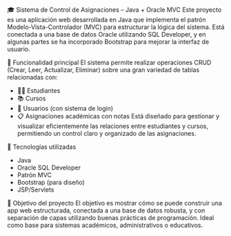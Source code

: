🎓 Sistema de Control de Asignaciones – Java + Oracle MVC
Este proyecto es una aplicación web desarrollada en Java que implementa el patrón Modelo-Vista-Controlador (MVC) para estructurar la lógica del sistema. Está conectada a una base de datos Oracle utilizando SQL Developer, y en algunas partes se ha incorporado Bootstrap para mejorar la interfaz de usuario.

📌 Funcionalidad principal
El sistema permite realizar operaciones CRUD (Crear, Leer, Actualizar, Eliminar) sobre una gran variedad de tablas relacionadas con:
- 🧑‍🎓 Estudiantes
- 📚 Cursos
- 👥 Usuarios (con sistema de login)
- 📋 Asignaciones académicas con notas
Está diseñado para gestionar y visualizar eficientemente las relaciones entre estudiantes y cursos, permitiendo un control claro y organizado de las asignaciones.

🧱 Tecnologías utilizadas
- Java
- Oracle SQL Developer
- Patrón MVC
- Bootstrap (para diseño)
- JSP/Servlets 

🎯 Objetivo del proyecto
El objetivo es mostrar cómo se puede construir una app web estructurada, conectada a una base de datos robusta, y con separación de capas utilizando buenas prácticas de programación. Ideal como base para sistemas académicos, administrativos o educativos.
